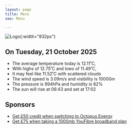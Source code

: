 ```yaml
---
layout: page
title: Menu
seo: Menu

---
```


![Logo](/images/logo.jpg){:width="832px"}

<!-- weather_marker starts -->
## On Tuesday, 21 October 2025

- The average temperature today is 12.11˚C,
- With highs of 12.75˚C and lows of 11.49˚C,
- It may feel like 11.52˚C with scattered clouds
- The wind speed is 3.09m/s and visibility is 10000m
- The pressure is 994hPa and humidity is 82%
- The sun will rise at 06:43 and set at 17:02

<!-- weather_marker ends -->

## Sponsors

- [Get £50 credit when switching to Octopus Energy](https://bit.ly/3oD1nnS)
- [Get £75 when taking a 1000mb YouFibre broadband plan](https://aklam.io/91zWhU?)
